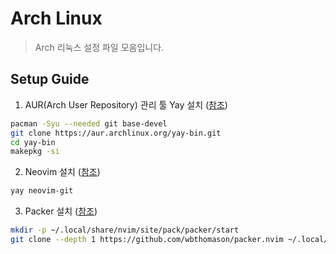 # Arch Linux

> Arch 리눅스 설정 파일 모음입니다.

## Setup Guide

1. AUR(Arch User Repository) 관리 툴 Yay 설치 ([참조](https://github.com/Jguer/yay#installation))

```sh
pacman -Syu --needed git base-devel
git clone https://aur.archlinux.org/yay-bin.git
cd yay-bin
makepkg -si
```

2. Neovim 설치 ([참조](https://github.com/neovim/neovim/wiki/Installing-Neovim#arch-linux))

```sh
yay neovim-git
```

3. Packer 설치 ([참조](https://github.com/wbthomason/packer.nvim#quickstart))

```sh
mkdir -p ~/.local/share/nvim/site/pack/packer/start
git clone --depth 1 https://github.com/wbthomason/packer.nvim ~/.local/share/nvim/site/pack/packer/start/packer.nvim
```
